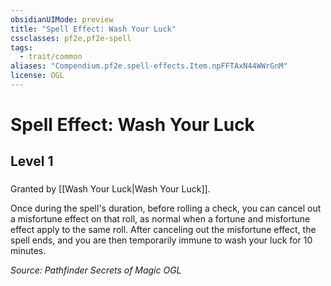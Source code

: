 ```yaml
---
obsidianUIMode: preview
title: "Spell Effect: Wash Your Luck"
cssclasses: pf2e,pf2e-spell
tags:
  - trait/common
aliases: "Compendium.pf2e.spell-effects.Item.npFFTAxN44WWrGnM"
license: OGL
---
```

# Spell Effect: Wash Your Luck
## Level 1
### 






Granted by [[Wash Your Luck|Wash Your Luck]].

Once during the spell's duration, before rolling a check, you can cancel out a misfortune effect on that roll, as normal when a fortune and misfortune effect apply to the same roll. After canceling out the misfortune effect, the spell ends, and you are then temporarily immune to wash your luck for 10 minutes.

*Source: Pathfinder Secrets of Magic*
*OGL*